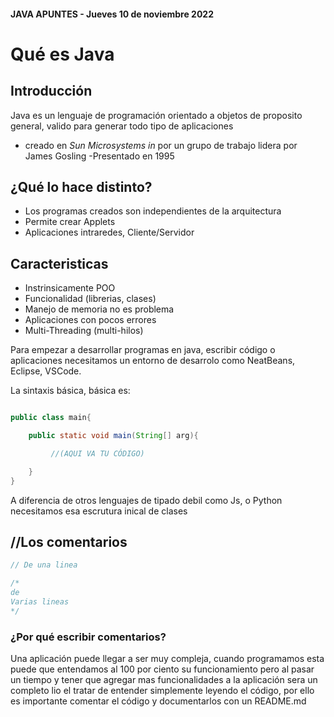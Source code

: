 #### JAVA APUNTES - Jueves 10 de noviembre 2022

# Qué es Java

## Introducción

Java es un lenguaje de programación orientado a objetos de proposito general, valido para generar todo tipo de aplicaciones

- creado en _Sun Microsystems in_ por un grupo de trabajo lidera por James Gosling
  -Presentado en 1995

## ¿Qué lo hace distinto?

- Los programas creados son independientes de la arquitectura
- Permite crear Applets
- Aplicaciones intraredes, Cliente/Servidor

## Caracteristicas

- Instrinsicamente POO
- Funcionalidad (librerias, clases)
- Manejo de memoria no es problema
- Aplicaciones con pocos errores
- Multi-Threading (multi-hilos)

Para empezar a desarrollar programas en java, escribir código o aplicaciones necesitamos un entorno de desarrolo como NeatBeans, Eclipse, VSCode.

La sintaxis básica, básica es:

```Java

public class main{

    public static void main(String[] arg){

         //(AQUI VA TU CÓDIGO)

    }
}
```

A diferencia de otros lenguajes de tipado debil como Js, o Python necesitamos esa escrutura inical de clases

## //Los comentarios

```Java
// De una linea

/*
de
Varias lineas
*/
```

### ¿Por qué escribir comentarios?

Una aplicación puede llegar a ser muy compleja, cuando programamos esta puede que entendamos al 100 por ciento su funcionamiento pero al pasar un tiempo y tener que agregar mas funcionalidades a la aplicación sera un completo lio el tratar de entender simplemente leyendo el código, por ello es importante comentar el código y documentarlos con un README.md
